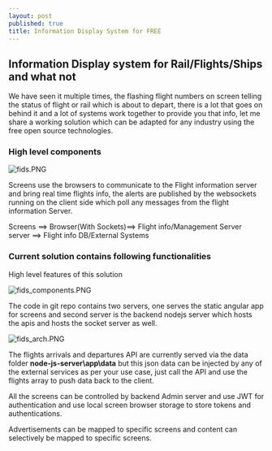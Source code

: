 ```yaml
---
layout: post
published: true
title: Information Display System for FREE
---
```

## Information Display system for Rail/Flights/Ships and what not 

We have seen it multiple times, the flashing flight numbers on screen telling the status of flight or rail which is about to depart, there is a lot that goes on behind it and a lot of systems work together to provide you that info, let me share a working solution which can be adapted for any industry using the free open source technologies. 

### High level components 

![fids.PNG]({{site.baseurl}}/img/fids.PNG)


Screens use the browsers to communicate to the Flight information server and bring real time flights info, the alerts are published by the websockets running on the client side which poll any messages from the flight information Server. 


Screens ==> Browser(With Sockets)==> Flight info/Management Server server ==> Flight info DB/External Systems 


### Current solution contains following functionalities 

High level features of this solution 


![fids_components.PNG]({{site.baseurl}}/img/fids_components.PNG)




The code in git repo contains two servers, one serves the static angular app for screens and second server is the backend nodejs server which hosts the apis and hosts the socket server as well. 


![fids_arch.PNG]({{site.baseurl}}/img/fids_arch.PNG)

The flights arrivals and departures API are currently served via the data folder **node-js-server\app\data**
but this json data can be injected by any of the external services as per your use case, just call the API and use the flights array to push data back to the client.



All the screens can be controlled by backend Admin server and use JWT for authentication and use local screen browser storage to store tokens and authentications. 

Advertisements can be mapped to specific screens and content can selectively be mapped to specific screens.
